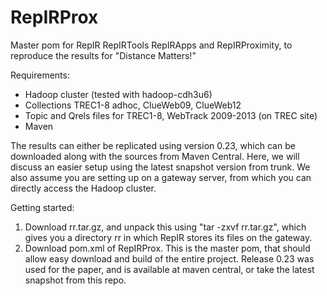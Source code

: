 RepIRProx
=========

Master pom for RepIR RepIRTools RepIRApps and RepIRProximity, to reproduce the results for "Distance Matters!"

Requirements:
- Hadoop cluster (tested with hadoop-cdh3u6)
- Collections TREC1-8 adhoc, ClueWeb09, ClueWeb12
- Topic and Qrels files for TREC1-8, WebTrack 2009-2013 (on TREC site)
- Maven

The results can either be replicated using version 0.23, which can be downloaded along with the sources from Maven Central. Here, we will discuss an easier setup using the latest snapshot version from trunk. We also assume you are setting up on a gateway server, from which you can directly access the Hadoop cluster.

Getting started:

1. Download rr.tar.gz, and unpack this using "tar -zxvf rr.tar.gz", which gives you a directory rr in which RepIR stores its files on the gateway.
2. Download pom.xml of RepIRProx. This is the master pom, that should allow easy download and build of the entire project. Release 0.23 was used for the paper, and is available at maven central, or take the latest snapshot from this repo.
